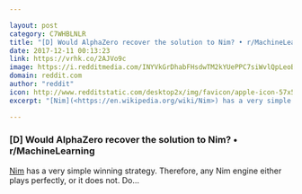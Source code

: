 ```yaml
---

layout: post
category: C7WHBLNLR
title: "[D] Would AlphaZero recover the solution to Nim? • r/MachineLearning"
date: 2017-12-11 00:13:23
link: https://vrhk.co/2AJVo9c
image: https://i.redditmedia.com/INYVkGrDhabFHsdwTM2kYUePPC7siWvlQpLeoBsExZY.jpg?w=320&s=6eafc00c6224fc95136ad6ea699da5a5
domain: reddit.com
author: "reddit"
icon: http://www.redditstatic.com/desktop2x/img/favicon/apple-icon-57x57.png
excerpt: "[Nim](<https://en.wikipedia.org/wiki/Nim>) has a very simple winning strategy. Therefore, any Nim engine either plays perfectly, or it does not. Do..."

---
```


### [D] Would AlphaZero recover the solution to Nim? • r/MachineLearning

[Nim](<https://en.wikipedia.org/wiki/Nim>) has a very simple winning strategy. Therefore, any Nim engine either plays perfectly, or it does not. Do...